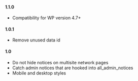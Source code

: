 #### 1.1.0
* Compatibility for WP version 4.7+

#### 1.0.1
* Remove unused data id

#### 1.0
* Do not hide notices on multisite network pages
* Catch admin notices that are hooked into all_admin_notices
* Mobile and desktop styles
